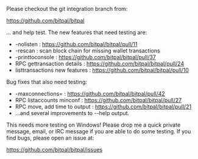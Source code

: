 Please checkout the git integration branch from:

https://github.com/bitpal/bitpal

... and help test.  The new features that need testing are:

* -nolisten : https://github.com/bitpal/bitpal/pull/11
* -rescan : scan block chain for missing wallet transactions
* -printtoconsole : https://github.com/bitpal/bitpal/pull/37
* RPC gettransaction details : https://github.com/bitpal/bitpal/pull/24
* listtransactions new features : https://github.com/bitpal/bitpal/pull/10

Bug fixes that also need testing:

* -maxconnections= : https://github.com/bitpal/bitpal/pull/42
* RPC listaccounts minconf : https://github.com/bitpal/bitpal/pull/27
* RPC move, add time to output : https://github.com/bitpal/bitpal/pull/21
* ...and several improvements to --help output.

This needs more testing on Windows!  Please drop me a quick private message, email, or IRC message if you are able to do some testing.  If you find bugs, please open an issue at:

https://github.com/bitpal/bitpal/issues

